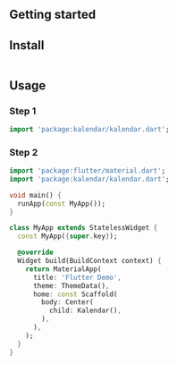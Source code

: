 ## Getting started


## Install

```

```

## Usage

### Step 1
```dart
import 'package:kalendar/kalendar.dart';
```

### Step 2
```dart
import 'package:flutter/material.dart';
import 'package:kalendar/kalendar.dart';

void main() {
  runApp(const MyApp());
}

class MyApp extends StatelessWidget {
  const MyApp({super.key});

  @override
  Widget build(BuildContext context) {
    return MaterialApp(
      title: 'Flutter Demo',
      theme: ThemeData(),
      home: const Scaffold(
        body: Center(
          child: Kalendar(),
        ),
      ),
    );
  }
}

```
